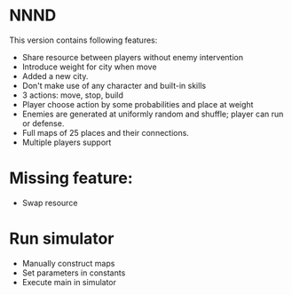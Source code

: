 # NNND
This version contains following features:
- Share resource between players without enemy intervention
- Introduce weight for city when move
- Added a new city.
- Don't make use of any character and built-in skills
- 3 actions: move, stop, build
- Player choose action by some probabilities and place at weight
- Enemies are generated at uniformly random and shuffle; player can run or defense.
- Full maps of 25 places and their connections.
- Multiple players support

# Missing feature:
- Swap resource
 
# Run simulator
- Manually construct maps
- Set parameters in constants
- Execute main in simulator


